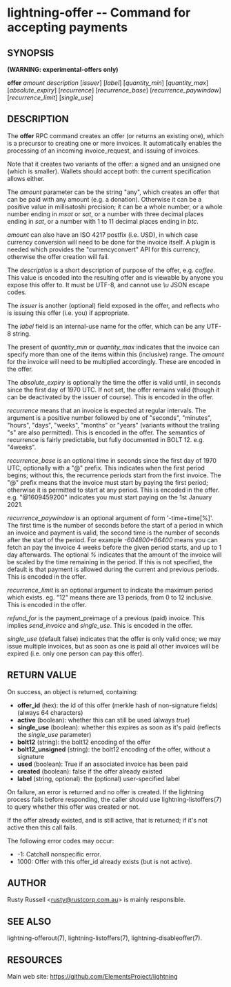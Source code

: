 lightning-offer -- Command for accepting payments
=================================================

SYNOPSIS
--------

**(WARNING: experimental-offers only)**

**offer** *amount* *description* [*issuer*] [*label*] [*quantity_min*] [*quantity_max*] [*absolute_expiry*] [*recurrence*] [*recurrence_base*] [*recurrence_paywindow*] [*recurrence_limit*] [*single_use*]

DESCRIPTION
-----------

The **offer** RPC command creates an offer (or returns an existing
one), which is a precursor to creating one or more invoices.  It
automatically enables the processing of an incoming invoice_request,
and issuing of invoices.

Note that it creates two variants of the offer: a signed and an
unsigned one (which is smaller).  Wallets should accept both: the
current specification allows either.

The *amount* parameter can be the string "any", which creates an offer
that can be paid with any amount (e.g. a donation).  Otherwise it can
be a positive value in millisatoshi precision; it can be a whole
number, or a whole number ending in *msat* or *sat*, or a number with
three decimal places ending in *sat*, or a number with 1 to 11 decimal
places ending in *btc*.

*amount* can also have an ISO 4217 postfix (i.e. USD), in which case
currency conversion will need to be done for the invoice itself.  A
plugin is needed which provides the "currencyconvert" API for this
currency, otherwise the offer creation will fail.

The *description* is a short description of purpose of the offer,
e.g. *coffee*. This value is encoded into the resulting offer and is
viewable by anyone you expose this offer to. It must be UTF-8, and
cannot use *\\u* JSON escape codes.

The *issuer* is another (optional) field exposed in the offer, and
reflects who is issuing this offer (i.e. you) if appropriate.

The *label* field is an internal-use name for the offer, which can
be any UTF-8 string.

The present of *quantity_min* or *quantity_max* indicates that the
invoice can specify more than one of the items within this (inclusive)
range.  The *amount* for the invoice will need to be multiplied
accordingly.  These are encoded in the offer.

The *absolute_expiry* is optionally the time the offer is valid until,
in seconds since the first day of 1970 UTC.  If not set, the offer
remains valid (though it can be deactivated by the issuer of course).
This is encoded in the offer.

*recurrence* means that an invoice is expected at regular intervals.
The argument is a positive number followed by one of "seconds",
"minutes", "hours", "days", "weeks", "months" or "years" (variants
without the trailing "s" are also permitted).  This is encoded in the
offer.  The semantics of recurrence is fairly predictable, but fully
documented in BOLT 12.  e.g. "4weeks".

*recurrence_base* is an optional time in seconds since the first day
of 1970 UTC, optionally with a "@" prefix.  This indicates when the
first period begins; without this, the recurrence periods start from
the first invoice.  The "@" prefix means that the invoice must start
by paying the first period; otherwise it is permitted to start at any
period.  This is encoded in the offer.  e.g. "@1609459200" indicates
you must start paying on the 1st January 2021.

*recurrence_paywindow* is an optional argument of form
'-time+time[%]'.  The first time is the number of seconds before the
start of a period in which an invoice and payment is valid, the second
time is the number of seconds after the start of the period.  For
example *-604800+86400* means you can fetch an pay the invoice 4 weeks
before the given period starts, and up to 1 day afterwards.  The
optional *%* indicates that the amount of the invoice will be scaled
by the time remaining in the period.  If this is not specified, the
default is that payment is allowed during the current and previous
periods.  This is encoded in the offer.

*recurrence_limit* is an optional argument to indicate the maximum
period which exists.  eg. "12" means there are 13 periods, from 0 to
12 inclusive.  This is encoded in the offer.

*refund_for* is the payment_preimage of a previous (paid) invoice.
This implies *send_invoice* and *single_use*.  This is encoded in the
offer.

*single_use* (default false) indicates that the offer is only valid
once; we may issue multiple invoices, but as soon as one is paid all other
invoices will be expired (i.e. only one person can pay this offer).

RETURN VALUE
------------

[comment]: # (GENERATE-FROM-SCHEMA-START)
On success, an object is returned, containing:

- **offer_id** (hex): the id of this offer (merkle hash of non-signature fields) (always 64 characters)
- **active** (boolean): whether this can still be used (always *true*)
- **single_use** (boolean): whether this expires as soon as it's paid (reflects the *single_use* parameter)
- **bolt12** (string): the bolt12 encoding of the offer
- **bolt12_unsigned** (string): the bolt12 encoding of the offer, without a signature
- **used** (boolean): True if an associated invoice has been paid
- **created** (boolean): false if the offer already existed
- **label** (string, optional): the (optional) user-specified label

[comment]: # (GENERATE-FROM-SCHEMA-END)

On failure, an error is returned and no offer is created. If the
lightning process fails before responding, the caller should use
lightning-listoffers(7) to query whether this offer was created or
not.

If the offer already existed, and is still active, that is returned;
if it's not active then this call fails.

The following error codes may occur:
- -1: Catchall nonspecific error.
- 1000: Offer with this offer_id already exists (but is not active).

AUTHOR
------

Rusty Russell <<rusty@rustcorp.com.au>> is mainly responsible.

SEE ALSO
--------

lightning-offerout(7), lightning-listoffers(7), lightning-disableoffer(7).

RESOURCES
---------

Main web site: <https://github.com/ElementsProject/lightning>

[comment]: # ( SHA256STAMP:3b7b337e724de4cd867dbbf65700a20d92db728892394f4d0229af70659fd7e2)
